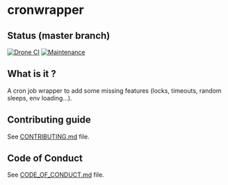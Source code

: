 # cronwrapper

[//]: # (automatically generated from https://github.com/metwork-framework/resources/blob/master/cookiecutter/%7B%7Bcookiecutter.repo%7D%7D/README.md)

## Status (master branch)
[![Drone CI](http://metwork-framework.org:8000/api/badges/metwork-framework/cronwrapper/status.svg)](http://metwork-framework.org:8000/metwork-framework/cronwrapper)
[![Maintenance](https://github.com/metwork-framework/resources/blob/master/badges/maintained.svg)]()

## What is it ?

A cron job wrapper to add some missing features (locks, timeouts, random sleeps, env loading...).




## Contributing guide

See [CONTRIBUTING.md](CONTRIBUTING.md) file.



## Code of Conduct

See [CODE_OF_CONDUCT.md](CODE_OF_CONDUCT.md) file.


